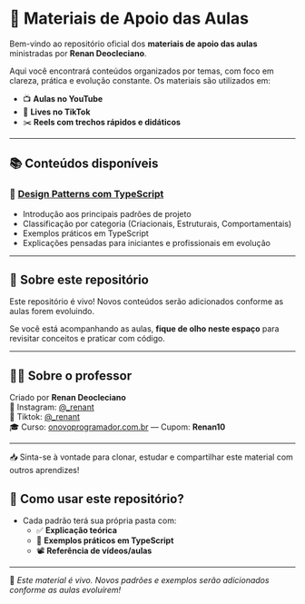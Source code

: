 # 🧠 Materiais de Apoio das Aulas

Bem-vindo ao repositório oficial dos **materiais de apoio das aulas** ministradas por **Renan Deocleciano**.

Aqui você encontrará conteúdos organizados por temas, com foco em clareza, prática e evolução constante. Os materiais são utilizados em:

- 📺 **Aulas no YouTube**
- 📱 **Lives no TikTok**
- ✂️ **Reels com trechos rápidos e didáticos**

---

## 📚 Conteúdos disponíveis

### 🔷 [Design Patterns com TypeScript](./design_patterns_typescript/README.md)

- Introdução aos principais padrões de projeto
- Classificação por categoria (Criacionais, Estruturais, Comportamentais)
- Exemplos práticos em TypeScript
- Explicações pensadas para iniciantes e profissionais em evolução

---

## 📌 Sobre este repositório

Este repositório é vivo! Novos conteúdos serão adicionados conforme as aulas forem evoluindo.

Se você está acompanhando as aulas, **fique de olho neste espaço** para revisitar conceitos e praticar com código.

---

## 🧑‍🏫 Sobre o professor

Criado por **Renan Deocleciano**  
🔗 Instagram: [@_renant](https://www.instagram.com/_renant)  
🔗 Tiktok: [@_renant](https://www.tiktok.com/@codebyrenan)  
🎓 Curso: [onovoprogramador.com.br](https://onovoprogramador.com.br) — Cupom: **Renan10**

---

📥 Sinta-se à vontade para clonar, estudar e compartilhar este material com outros aprendizes!


## 🚀 Como usar este repositório?

- Cada padrão terá sua própria pasta com:
  - ✅ **Explicação teórica**
  - 🧠 **Exemplos práticos em TypeScript**
  - 📽️ **Referência de vídeos/aulas**
---


📌 *Este material é vivo. Novos padrões e exemplos serão adicionados conforme as aulas evoluírem!*
